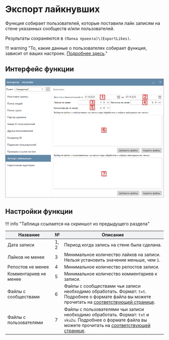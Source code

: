 # Экспорт лайкнувших

Функция собирает пользователей, которые поставили лайк записям на стене указанных сообществ и/или пользователей.

Результаты сохраняются в `(Папка проекта)\(ExportLikes)`.

!!! warning "То, какие данные о пользователях собирает функция, зависит от ваших настроек. [Подробнее здесь](../parser/404.md)."

## Интерфейс функции

![](../../img/export_likes.png)

## Настройки функции

!!! info "Таблица ссылается на скриншот из предыдущего раздела"
    

<table >
  <thead>
    <tr style="background-color:rgb(241, 242, 244)">
      <th style="width:30%">Название</th>
      <th style="width:5%">№</th>
      <th style="width:65%">Описание</th>
    </tr>
  </thead>
  <tbody>
    <tr>
      <td>Дата записи</td>
      <td>1, 2</td>
      <td>Период когда запись на стене была сделана.</td>
    </tr>
    <tr>
      <td>Лайков не менее</td>
      <td>3</td>
      <td>Минимальное количество лайков на записи. Нельзя установить значение меньше, чем <code>1</code>.</td>
    </tr>
    <tr>
      <td>Репостов не менее</td>
      <td>4</td>
      <td>Минимальное количество репостов записи.</td>
    </tr>
    <tr>
      <td>Комментариев не менее</td>
      <td>5</td>
      <td>Минимальное количество комментариев к записи.</td>
    </tr>
    <tr>
      <td>Файлы с сообществами</td>
      <td>6</td>
      <td>Файлы с сообществами чьи записи необходимо обработать. Формат: <code>txt</code>. Подробнее о формате файла вы можете прочитать на <a href="../search-people#vk-1000">соответствующей странице</a>.</td>
    </tr>
    <tr>
      <td>Файлы с пользователями</td>
      <td>7</td>
      <td>Файлы с пользователями чьи записи необходимо обработать. Формат: <code>txt</code> и <code>vku2u</code>. Подробнее о формате файла вы можете прочитать на <a href="../search-people#vk-1000">соответствующей странице</a>.</td>
    </tr>
  </tbody>
</table>